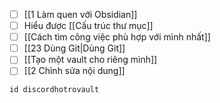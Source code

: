 - [ ] [[1 Làm quen với Obsidian]]
- [ ] Hiểu được [[Cấu trúc thư mục]]
- [ ] [[Cách tìm công việc phù hợp với mình nhất]]
- [ ] [[23 Dùng Git|Dùng Git]]
- [ ] [[Tạo một vault cho riêng mình]]
- [ ] [[2 Chỉnh sửa nội dung]]
```button
id discordhotrovault
```
